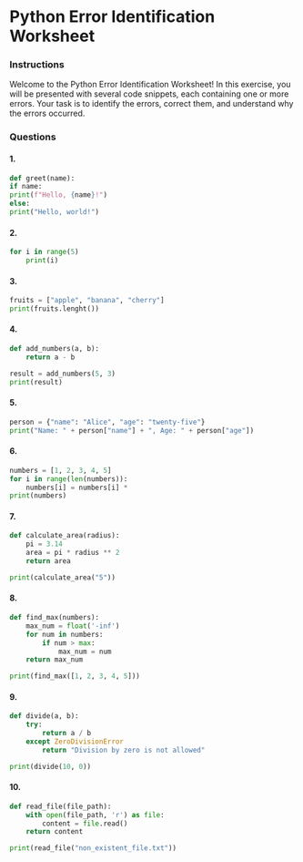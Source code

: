 # Python Error Identification Worksheet

### Instructions
Welcome to the Python Error Identification Worksheet! In this exercise, you will be presented with several code snippets, each containing one or more errors. Your task is to identify the errors, correct them, and understand why the errors occurred.

### Questions
#### 1.
```python
def greet(name):
if name:
print(f"Hello, {name}!")
else:
print("Hello, world!")
```

#### 2.
```python
for i in range(5)
    print(i)
```

#### 3.
```python
fruits = ["apple", "banana", "cherry"]
print(fruits.lenght())
```

#### 4.
```python
def add_numbers(a, b):
    return a - b

result = add_numbers(5, 3)
print(result)
```

#### 5.
```python
person = {"name": "Alice", "age": "twenty-five"}
print("Name: " + person["name"] + ", Age: " + person["age"])
```

#### 6.
```python
numbers = [1, 2, 3, 4, 5]
for i in range(len(numbers)):
    numbers[i] = numbers[i] *
print(numbers)
```

#### 7.
```python
def calculate_area(radius):
    pi = 3.14
    area = pi * radius ** 2
    return area

print(calculate_area("5"))
```

#### 8.
```python
def find_max(numbers):
    max_num = float('-inf')
    for num in numbers:
        if num > max:
            max_num = num
    return max_num

print(find_max([1, 2, 3, 4, 5]))
```

#### 9.
```python
def divide(a, b):
    try:
        return a / b
    except ZeroDivisionError
        return "Division by zero is not allowed"

print(divide(10, 0))
```

#### 10.
```python
def read_file(file_path):
    with open(file_path, 'r') as file:
        content = file.read()
    return content

print(read_file("non_existent_file.txt"))
```